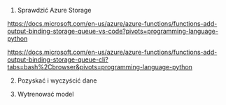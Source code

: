 1. Sprawdzić Azure Storage

https://docs.microsoft.com/en-us/azure/azure-functions/functions-add-output-binding-storage-queue-vs-code?pivots=programming-language-python

https://docs.microsoft.com/en-us/azure/azure-functions/functions-add-output-binding-storage-queue-cli?tabs=bash%2Cbrowser&pivots=programming-language-python

2. Pozyskać i wyczyścić dane

3. Wytrenować model


